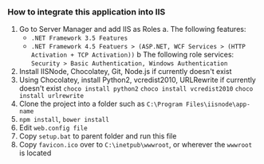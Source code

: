 ### How to integrate this application into IIS

1. Go to Server Manager and add IIS as Roles
  a. The following features:
    * `.NET Framework 3.5 Features`
    * `.NET Framework 4.5 Featuers > (ASP.NET, WCF Services > (HTTP Activation + TCP Activation))`
  b The following role services:
    `Security > Basic Authentication, Windows Authentication`
2. Install IISNode, Chocolatey, Git, Node.js if currently doesn't exist
3. Using Chocolatey, install Python2, vcredist2010, URLRewrite if currently doesn't exist
  `choco install python2`
  `choco install vcredist2010`
  `choco install urlrewrite`
4. Clone the project into a folder such as `C:\Program Files\iisnode\app-name`
5. `npm install`, `bower install`
6. Edit `web.config file`
7. Copy `setup.bat` to parent folder and run this file
8. Copy `favicon.ico` over to `C:\inetpub\wwwroot`, or wherever the `wwwroot` is located
